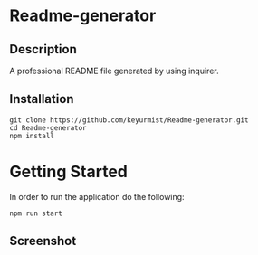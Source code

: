 # Readme-generator

## Description

A professional README file generated by using inquirer.

## Installation

```
git clone https://github.com/keyurmist/Readme-generator.git
cd Readme-generator
npm install

```

# Getting Started

In order to run the application do the following:

```
npm run start

```

## Screenshot

